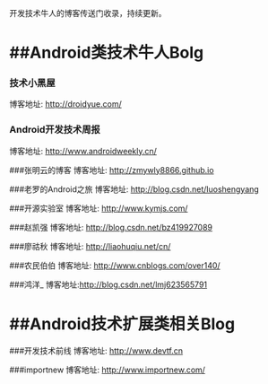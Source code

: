 
开发技术牛人的博客传送门收录，持续更新。

##Android类技术牛人Bolg
==========================================================

### 技术小黑屋
博客地址: http://droidyue.com/

### Android开发技术周报
博客地址: http://www.androidweekly.cn/

###张明云的博客
博客地址: http://zmywly8866.github.io

###老罗的Android之旅
博客地址: http://blog.csdn.net/luoshengyang

###开源实验室
博客地址: http://www.kymjs.com/

###赵凯强
博客地址: http://blog.csdn.net/bz419927089

###廖祜秋
博客地址: http://liaohuqiu.net/cn/

###农民伯伯
博客地址: http://www.cnblogs.com/over140/

###鸿洋_
博客地址:http://blog.csdn.net/lmj623565791

##Android技术扩展类相关Blog
==========================================
###开发技术前线
博客地址: http://www.devtf.cn

###importnew
博客地址: http://www.importnew.com/
